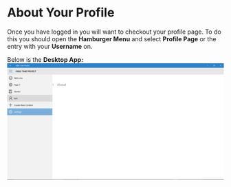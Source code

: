 # About Your Profile

Once you have logged in you will want to checkout your profile page. To do this you should open the **Hamburger Menu** and select **Profile Page** or the entry with your **Username** on.

Below is the **Desktop App:**
![Going from Settings to Profile Page](Settings_Ham.png)

